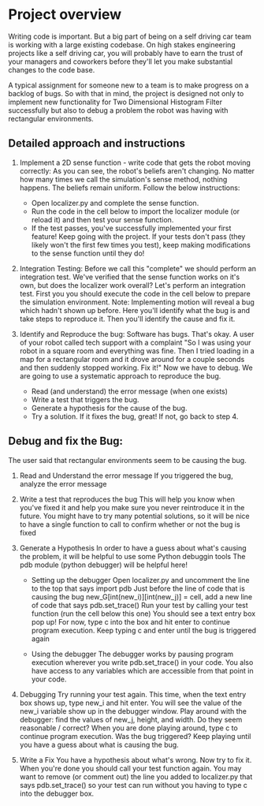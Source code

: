 # Project overview

Writing code is important. But a big part of being on a self driving car team is working with a large existing codebase. On high stakes engineering projects like a self driving car, you will probably have to earn the trust of your managers and coworkers before they'll let you make substantial changes to the code base.

A typical assignment for someone new to a team is to make progress on a backlog of bugs. So with that in mind, the project is designed not only to implement new functionality for Two Dimensional Histogram Filter successfully but also to debug a problem the robot was having with rectangular environments.

## Detailed approach and instructions
1. Implement a 2D sense function - write code that gets the robot moving correctly:
As you can see, the robot's beliefs aren't changing. No matter how many times we call the simulation's sense method, nothing happens. The beliefs remain uniform. Follow the below instructions:
	- Open localizer.py and complete the sense function.
	- Run the code in the cell below to import the localizer module (or reload it) and then test your sense function.
	- If the test passes, you've successfully implemented your first feature! Keep going with the project. If your tests don't pass (they likely 		  won't the first few times you test), keep making modifications to the sense function until they do!

2. Integration Testing:
Before we call this "complete" we should perform an integration test. We've verified that the sense function works on it's own, but does the localizer work overall?
Let's perform an integration test. First you you should execute the code in the cell below to prepare the simulation environment.
Note: Implementing motion will reveal a bug which hadn't shown up before. Here you'll identify what the bug is and take steps to reproduce it. Then you'll identify the cause and fix it.

3. Identify and Reproduce the bug:
Software has bugs. That's okay.
A user of your robot called tech support with a complaint
"So I was using your robot in a square room and everything was fine. Then I tried loading in a map for a rectangular room and it drove around for a couple seconds and then suddenly stopped working. Fix it!"
Now we have to debug. We are going to use a systematic approach to reproduce the bug.
	- Read (and understand) the error message (when one exists)
	- Write a test that triggers the bug.
	- Generate a hypothesis for the cause of the bug.
	- Try a solution. If it fixes the bug, great! If not, go back to step 4.

## Debug and fix the Bug:
The user said that rectangular environments seem to be causing the bug.

1. Read and Understand the error message
If you triggered the bug, analyze the error message

2. Write a test that reproduces the bug
This will help you know when you've fixed it and help you make sure you never reintroduce it in the future. You might have to try many potential solutions, so it will be nice to have a single function to call to confirm whether or not the bug is fixed

3. Generate a Hypothesis
In order to have a guess about what's causing the problem, it will be helpful to use some Python debuggin tools
The pdb module (python debugger) will be helpful here!
	- Setting up the debugger
Open localizer.py and uncomment the line to the top that says import pdb
Just before the line of code that is causing the bug new_G[int(new_i)][int(new_j)] = cell, add a new line of code that says pdb.set_trace()
Run your test by calling your test function (run the cell below this one)
You should see a text entry box pop up! For now, type c into the box and hit enter to continue program execution. Keep typing c and enter until the bug is triggered again

	- Using the debugger
The debugger works by pausing program execution wherever you write pdb.set_trace() in your code. You also have access to any variables which are accessible from that point in your code.

4. Debugging
Try running your test again. This time, when the text entry box shows up, type new_i and hit enter. You will see the value of the new_i variable show up in the debugger window. Play around with the debugger: find the values of new_j, height, and width. Do they seem reasonable / correct?
When you are done playing around, type c to continue program execution. Was the bug triggered? Keep playing until you have a guess about what is causing the bug.

5. Write a Fix
You have a hypothesis about what's wrong. Now try to fix it. When you're done you should call your test function again. You may want to remove (or comment out) the line you added to localizer.py that says pdb.set_trace() so your test can run without you having to type c into the debugger box.
